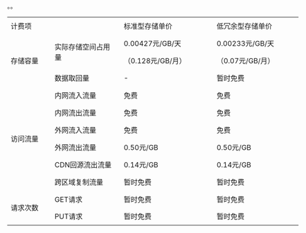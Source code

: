 。。
<body link="#0563C1" vlink="#954F72">

<table border=0 cellpadding=0 cellspacing=0 width=673 style='border-collapse:
 collapse;table-layout:fixed;width:505pt;border-spacing: 0px;font-variant-ligatures: normal;
 font-variant-caps: normal;orphans: 2;text-align:start;widows: 2;-webkit-text-stroke-width: 0px;
 text-decoration-style: initial;text-decoration-color: initial'>
 <col width=96 style='mso-width-source:userset;mso-width-alt:3072;width:72pt'>
 <col width=160 style='mso-width-source:userset;mso-width-alt:5120;width:120pt'>
 <col width=219 style='mso-width-source:userset;mso-width-alt:6997;width:164pt'>
 <col width=198 style='mso-width-source:userset;mso-width-alt:6336;width:149pt'>
 <tr height=40 style='mso-height-source:userset;height:30.0pt'>
  <td colspan=2 height=40 class=xl65 width=256 style='height:30.0pt;width:192pt'>计费项</td>
  <td class=xl65 width=219 style='border-left:none;width:164pt'>标准型存储单价</td>
  <td class=xl65 width=198 style='border-left:none;width:149pt'>低冗余型存储单价</td>
 </tr>
 <tr height=40 style='mso-height-source:userset;height:30.0pt'>
  <td rowspan=3 height=120 class=xl66 width=96 style='height:90.0pt;border-top:
  none;width:72pt'>存储容量</td>
  <td rowspan=2 class=xl66 width=160 style='border-top:none;width:120pt'>实际存储空间占用量</td>
  <td class=xl66 width=219 style='border-top:none;border-left:none;width:164pt'>0.00427元/GB/天</td>
  <td class=xl66 width=198 style='border-top:none;border-left:none;width:149pt'>0.00233元/GB/天</td>
 </tr>
 <tr height=40 style='mso-height-source:userset;height:30.0pt'>
  <td height=40 class=xl66 width=219 style='height:30.0pt;border-top:none;
  border-left:none;width:164pt'>（0.128元/GB/月）</td>
  <td class=xl66 width=198 style='border-top:none;border-left:none;width:149pt'>（0.07元/GB/月）</td>
 </tr>
 <tr height=40 style='mso-height-source:userset;height:30.0pt'>
  <td height=40 class=xl66 width=160 style='height:30.0pt;border-top:none;
  border-left:none;width:120pt'>数据取回量</td>
  <td class=xl66 width=219 style='border-top:none;border-left:none;width:164pt'>-</td>
  <td class=xl66 width=198 style='border-top:none;border-left:none;width:149pt'>暂时免费</td>
 </tr>
 <tr height=40 style='mso-height-source:userset;height:30.0pt'>
  <td rowspan=6 height=240 class=xl66 width=96 style='height:180.0pt;
  border-top:none;width:72pt'>访问流量</td>
  <td class=xl66 width=160 style='border-top:none;border-left:none;width:120pt'>内网流入流量</td>
  <td class=xl66 width=219 style='border-top:none;border-left:none;width:164pt'>免费</td>
  <td class=xl66 width=198 style='border-top:none;border-left:none;width:149pt'>免费</td>
 </tr>
 <tr height=40 style='mso-height-source:userset;height:30.0pt'>
  <td height=40 class=xl66 width=160 style='height:30.0pt;border-top:none;
  border-left:none;width:120pt'>内网流出流量</td>
  <td class=xl66 width=219 style='border-top:none;border-left:none;width:164pt'>免费</td>
  <td class=xl66 width=198 style='border-top:none;border-left:none;width:149pt'>免费</td>
 </tr>
 <tr height=40 style='mso-height-source:userset;height:30.0pt'>
  <td height=40 class=xl66 width=160 style='height:30.0pt;border-top:none;
  border-left:none;width:120pt'>外网流入流量</td>
  <td class=xl66 width=219 style='border-top:none;border-left:none;width:164pt'>免费</td>
  <td class=xl66 width=198 style='border-top:none;border-left:none;width:149pt'>免费</td>
 </tr>
 <tr height=40 style='mso-height-source:userset;height:30.0pt'>
  <td height=40 class=xl66 width=160 style='height:30.0pt;border-top:none;
  border-left:none;width:120pt'>外网流出流量</td>
  <td class=xl66 width=219 style='border-top:none;border-left:none;width:164pt'>0.50元/GB</td>
  <td class=xl66 width=198 style='border-top:none;border-left:none;width:149pt'>0.50元/GB</td>
 </tr>
 <tr height=40 style='mso-height-source:userset;height:30.0pt'>
  <td height=40 class=xl66 width=160 style='height:30.0pt;border-top:none;
  border-left:none;width:120pt'>CDN回源流出流量</td>
  <td class=xl66 width=219 style='border-top:none;border-left:none;width:164pt'>0.14元/GB</td>
  <td class=xl66 width=198 style='border-top:none;border-left:none;width:149pt'>0.14元/GB</td>
 </tr>
 <tr height=40 style='mso-height-source:userset;height:30.0pt'>
  <td height=40 class=xl66 width=160 style='height:30.0pt;border-top:none;
  border-left:none;width:120pt'>跨区域复制流量</td>
  <td class=xl66 width=219 style='border-top:none;border-left:none;width:164pt'>暂时免费</td>
  <td class=xl66 width=198 style='border-top:none;border-left:none;width:149pt'>暂时免费</td>
 </tr>
 <tr height=40 style='mso-height-source:userset;height:30.0pt'>
  <td rowspan=2 height=80 class=xl66 width=96 style='height:60.0pt;border-top:
  none;width:72pt'>请求次数</td>
  <td class=xl66 width=160 style='border-top:none;border-left:none;width:120pt'>GET请求</td>
  <td class=xl66 width=219 style='border-top:none;border-left:none;width:164pt'>暂时免费</td>
  <td class=xl66 width=198 style='border-top:none;border-left:none;width:149pt'>暂时免费</td>
 </tr>
 <tr height=40 style='mso-height-source:userset;height:30.0pt'>
  <td height=40 class=xl66 width=160 style='height:30.0pt;border-top:none;
  border-left:none;width:120pt'>PUT请求</td>
  <td class=xl66 width=219 style='border-top:none;border-left:none;width:164pt'>暂时免费</td>
  <td class=xl66 width=198 style='border-top:none;border-left:none;width:149pt'>暂时免费</td>
 </tr>
</table>
